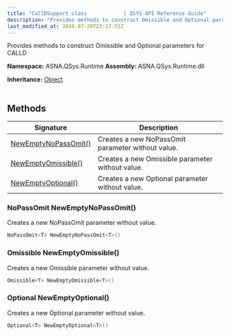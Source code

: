 ```yaml
---
title: "CallDSupport class            | QSYS API Reference Guide"
description: "Provides methods to construct Omissible and Optional parameters for CALLD "
last_modified_at: 2024-07-29T23:17:55Z
---
```


Provides methods to construct Omissible and Optional parameters for CALLD

**Namespace:** ASNA.QSys.Runtime
**Assembly:** ASNA.QSys.Runtime.dll

**Inheritance:** [Object](https://docs.microsoft.com/en-us/dotnet/api/system.object)
<br>
<br>

## Methods

| Signature | Description |
| --- | --- |
| [NewEmptyNoPassOmit<T>()](#nopassomit-t-newemptynopassomit-t) | Creates a new NoPassOmit parameter without value.
| [NewEmptyOmissible<T>()](#omissible-t-newemptyomissible-t) | Creates a new Omissible parameter without value.
| [NewEmptyOptional<T>()](#optional-t-newemptyoptional-t) | Creates a new Optional parameter without value.

### NoPassOmit<T> NewEmptyNoPassOmit<T>()

Creates a new NoPassOmit parameter without value.

```cs
NoPassOmit<T> NewEmptyNoPassOmit<T>()
```

### Omissible<T> NewEmptyOmissible<T>()

Creates a new Omissible parameter without value.

```cs
Omissible<T> NewEmptyOmissible<T>()
```

### Optional<T> NewEmptyOptional<T>()

Creates a new Optional parameter without value.

```cs
Optional<T> NewEmptyOptional<T>()
```
